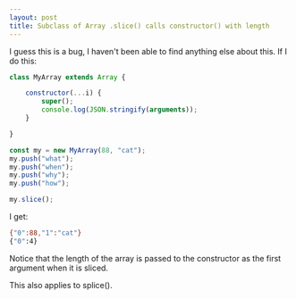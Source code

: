 ```yaml
---
layout: post
title: Subclass of Array .slice() calls constructor() with length
---
```


I guess this is a bug, I haven't been able to find anything else about this. If I do this:

```javascript
class MyArray extends Array {

    constructor(...i) {
        super();
        console.log(JSON.stringify(arguments));
    }

}

const my = new MyArray(88, "cat");
my.push("what");
my.push("when");
my.push("why");
my.push("how");

my.slice();
```

I get:

```bash
{"0":88,"1":"cat"}
{"0":4}
```

Notice that the length of the array is passed to the constructor as the first argument when it is sliced.

This also applies to splice().
